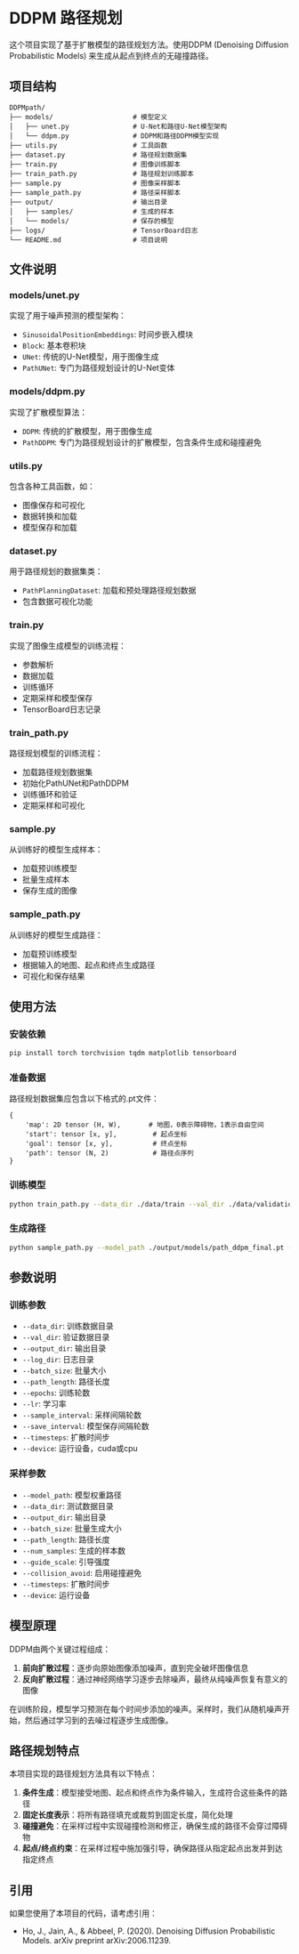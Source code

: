 # DDPM 路径规划

这个项目实现了基于扩散模型的路径规划方法。使用DDPM (Denoising Diffusion Probabilistic Models) 来生成从起点到终点的无碰撞路径。

## 项目结构

```
DDPMpath/
├── models/                    # 模型定义
│   ├── unet.py                # U-Net和路径U-Net模型架构
│   └── ddpm.py                # DDPM和路径DDPM模型实现
├── utils.py                   # 工具函数
├── dataset.py                 # 路径规划数据集
├── train.py                   # 图像训练脚本
├── train_path.py              # 路径规划训练脚本
├── sample.py                  # 图像采样脚本
├── sample_path.py             # 路径采样脚本
├── output/                    # 输出目录
│   ├── samples/               # 生成的样本
│   └── models/                # 保存的模型
├── logs/                      # TensorBoard日志
└── README.md                  # 项目说明
```

## 文件说明

### models/unet.py
实现了用于噪声预测的模型架构：
- `SinusoidalPositionEmbeddings`: 时间步嵌入模块
- `Block`: 基本卷积块
- `UNet`: 传统的U-Net模型，用于图像生成
- `PathUNet`: 专门为路径规划设计的U-Net变体

### models/ddpm.py
实现了扩散模型算法：
- `DDPM`: 传统的扩散模型，用于图像生成
- `PathDDPM`: 专门为路径规划设计的扩散模型，包含条件生成和碰撞避免

### utils.py
包含各种工具函数，如：
- 图像保存和可视化
- 数据转换和加载
- 模型保存和加载

### dataset.py
用于路径规划的数据集类：
- `PathPlanningDataset`: 加载和预处理路径规划数据
- 包含数据可视化功能

### train.py
实现了图像生成模型的训练流程：
- 参数解析
- 数据加载
- 训练循环
- 定期采样和模型保存
- TensorBoard日志记录

### train_path.py
路径规划模型的训练流程：
- 加载路径规划数据集
- 初始化PathUNet和PathDDPM
- 训练循环和验证
- 定期采样和可视化

### sample.py
从训练好的模型生成样本：
- 加载预训练模型
- 批量生成样本
- 保存生成的图像

### sample_path.py
从训练好的模型生成路径：
- 加载预训练模型
- 根据输入的地图、起点和终点生成路径
- 可视化和保存结果

## 使用方法

### 安装依赖
```bash
pip install torch torchvision tqdm matplotlib tensorboard
```

### 准备数据
路径规划数据集应包含以下格式的.pt文件：
```
{
    'map': 2D tensor (H, W),       # 地图，0表示障碍物，1表示自由空间
    'start': tensor [x, y],         # 起点坐标
    'goal': tensor [x, y],          # 终点坐标
    'path': tensor (N, 2)           # 路径点序列
}
```

### 训练模型
```bash
python train_path.py --data_dir ./data/train --val_dir ./data/validation --output_dir ./output
```

### 生成路径
```bash
python sample_path.py --model_path ./output/models/path_ddpm_final.pt --data_dir ./data/test --output_dir ./samples --collision_avoid
```

## 参数说明

### 训练参数
- `--data_dir`: 训练数据目录
- `--val_dir`: 验证数据目录
- `--output_dir`: 输出目录
- `--log_dir`: 日志目录
- `--batch_size`: 批量大小
- `--path_length`: 路径长度
- `--epochs`: 训练轮数
- `--lr`: 学习率
- `--sample_interval`: 采样间隔轮数
- `--save_interval`: 模型保存间隔轮数
- `--timesteps`: 扩散时间步
- `--device`: 运行设备，cuda或cpu

### 采样参数
- `--model_path`: 模型权重路径
- `--data_dir`: 测试数据目录
- `--output_dir`: 输出目录
- `--batch_size`: 批量生成大小
- `--path_length`: 路径长度
- `--num_samples`: 生成的样本数
- `--guide_scale`: 引导强度
- `--collision_avoid`: 启用碰撞避免
- `--timesteps`: 扩散时间步
- `--device`: 运行设备

## 模型原理

DDPM由两个关键过程组成：
1. **前向扩散过程**：逐步向原始图像添加噪声，直到完全破坏图像信息
2. **反向扩散过程**：通过神经网络学习逐步去除噪声，最终从纯噪声恢复有意义的图像

在训练阶段，模型学习预测在每个时间步添加的噪声。采样时，我们从随机噪声开始，然后通过学习到的去噪过程逐步生成图像。

## 路径规划特点

本项目实现的路径规划方法具有以下特点：

1. **条件生成**：模型接受地图、起点和终点作为条件输入，生成符合这些条件的路径
2. **固定长度表示**：将所有路径填充或裁剪到固定长度，简化处理
3. **碰撞避免**：在采样过程中实现碰撞检测和修正，确保生成的路径不会穿过障碍物
4. **起点/终点约束**：在采样过程中施加强引导，确保路径从指定起点出发并到达指定终点

## 引用

如果您使用了本项目的代码，请考虑引用：
- Ho, J., Jain, A., & Abbeel, P. (2020). Denoising Diffusion Probabilistic Models. arXiv preprint arXiv:2006.11239.
